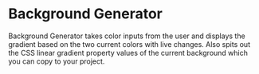 # Background Generator
Background Generator takes color inputs from the user and displays the gradient based on the two current colors with live changes. Also spits out the CSS linear gradient property values of the current background which you can copy to your project. 
